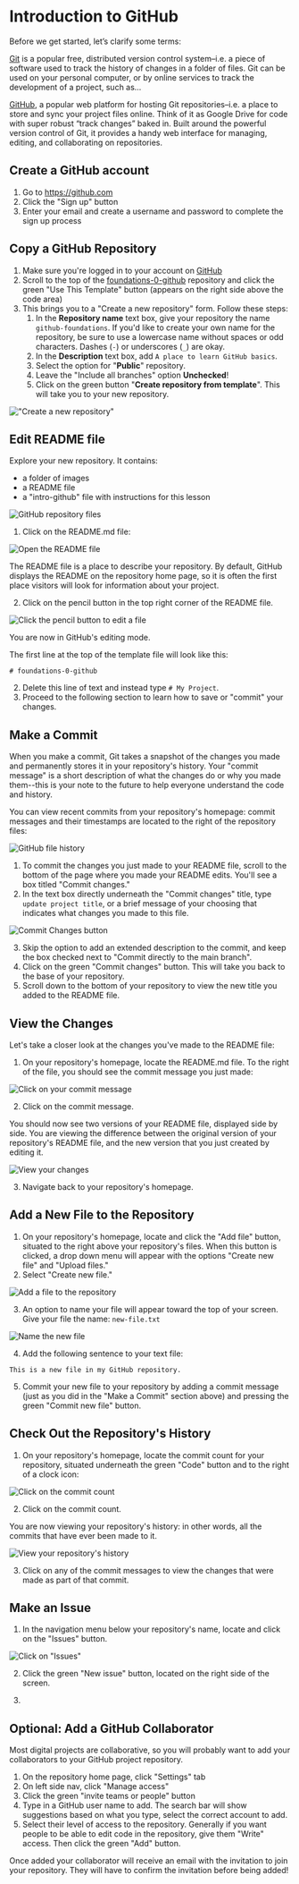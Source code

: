 # Introduction to GitHub

Before we get started, let’s clarify some terms:

[Git](https://git-scm.com/) is a popular free, distributed version control system–i.e. a piece of software used to track the history of changes in a folder of files. Git can be used on your personal computer, or by online services to track the development of a project, such as…

[GitHub](https://github.com/), a popular web platform for hosting Git repositories–i.e. a place to store and sync your project files online. Think of it as Google Drive for code with super robust “track changes” baked in. Built around the powerful version control of Git, it provides a handy web interface for managing, editing, and collaborating on repositories.

## Create a GitHub account

1. Go to <https://github.com>
2. Click the "Sign up" button
3. Enter your email and create a username and password to complete the sign up process

## Copy a GitHub Repository

1. Make sure you're logged in to your account on [GitHub](https://github.com)
2. Scroll to the top of the [foundations-0-github](https://github.com/learn-static/foundations-0-github) repository and click the green "Use This Template" button (appears on the right side above the code area)
4. This brings you to a "Create a new repository" form. Follow these steps:
    1. In the **Repository name** text box, give your repository the name `github-foundations`. If you'd like to create your own name for the repository, be sure to use a lowercase name without spaces or odd characters. Dashes (`-`) or underscores (`_`) are okay.
    2. In the **Description** text box, add `A place to learn GitHub basics`.
    3. Select the option for "**Public**" repository.
    4. Leave the "Include all branches" option **Unchecked**!
    5. Click on the green button "**Create repository from template**". This will take you to your new repository.

!["Create a new repository"](https://github.com/learn-static/foundations-github/blob/main/images/new-repo.png)

## Edit README file

Explore your new repository.
It contains: 
- a folder of images
- a README file
- a "intro-github" file with instructions for this lesson

![GitHub repository files](https://github.com/learn-static/foundations-github/blob/main/images/repo.png)

1. Click on the README.md file:

![Open the README file](https://github.com/learn-static/foundations-github/blob/main/images/open-file.png)

The README file is a place to describe your repository.
By default, GitHub displays the README on the repository home page, so it is often the first place visitors will look for information about your project.

2. Click on the pencil button in the top right corner of the README file. 

![Click the pencil button to edit a file](https://github.com/learn-static/foundations-github/blob/main/images/readme-pencil.png)

You are now in GitHub's editing mode.

The first line at the top of the template file will look like this:

```
# foundations-0-github

```

2. Delete this line of text and instead type `# My Project`.
3. Proceed to the following section to learn how to save or "commit" your changes.

## Make a Commit

When you make a commit, Git takes a snapshot of the changes you made and permanently stores it in your repository's history.
Your "commit message" is a short description of what the changes do or why you made them--this is your note to the future to help everyone understand the code and history.

You can view recent commits from your repository's homepage: commit messages and their timestamps are located to the right of the repository files:

![GitHub file history](https://github.com/learn-static/foundations-github/blob/main/images/commit1.png)

1. To commit the changes you just made to your README file, scroll to the bottom of the page where you made your README edits. You'll see a box titled "Commit changes."
2. In the text box directly underneath the "Commit changes" title, type `update project title`, or a brief message of your choosing that indicates what changes you made to this file.

![Commit Changes button](https://github.com/learn-static/foundations-github/blob/main/images/commit2.png)

3. Skip the option to add an extended description to the commit, and keep the box checked next to "Commit directly to the main branch".
4. Click on the green "Commit changes" button. This will take you back to the base of your repository.
5. Scroll down to the bottom of your repository to view the new title you added to the README file.

## View the Changes

Let's take a closer look at the changes you've made to the README file:

1. On your repository's homepage, locate the README.md file. To the right of the file, you should see the commit message you just made:

![Click on your commit message](https://github.com/learn-static/foundations-github/blob/main/images/commit-message.png)

2. Click on the commit message.

You should now see two versions of your README file, displayed side by side.
You are viewing the difference between the original version of your repository's README file, and the new version that you just created by editing it. 

![View your changes](https://github.com/learn-static/foundations-github/blob/main/images/diff.png)

3. Navigate back to your repository's homepage.

## Add a New File to the Repository

1. On your repository's homepage, locate and click the "Add file" button, situated to the right above your repository's files. When this button is clicked, a drop down menu will appear with the options "Create new file" and "Upload files."
2. Select "Create new file."

![Add a file to the repository](https://github.com/learn-static/foundations-github/blob/main/images/add-file.png)

3. An option to name your file will appear toward the top of your screen. Give your file the name: `new-file.txt`

![Name the new file](https://github.com/learn-static/foundations-github/blob/main/images/name-file.png)

4. Add the following sentence to your text file:
```
This is a new file in my GitHub repository.

```

5. Commit your new file to your repository by adding a commit message (just as you did in the "Make a Commit" section above) and pressing the green "Commit new file" button.

## Check Out the Repository's History

1. On your repository's homepage, locate the commit count for your repository, situated underneath the green "Code" button and to the right of a clock icon: 

![Click on the commit count](https://github.com/learn-static/foundations-github/blob/main/images/commit-count.png)

2. Click on the commit count.

You are now viewing your repository's history: in other words, all the commits that have ever been made to it.

![View your repository's history](https://github.com/learn-static/foundations-github/blob/main/images/history.png)

3. Click on any of the commit messages to view the changes that were made as part of that commit.

## Make an Issue

1. In the navigation menu below your repository's name, locate and click on the "Issues" button.

![Click on "Issues"](https://github.com/learn-static/foundations-github/blob/main/images/issues.png)

2. Click the green "New issue" button, located on the right side of the screen.

3. 

## Optional: Add a GitHub Collaborator

Most digital projects are collaborative, so you will probably want to add your collaborators to your GitHub project repository.

1. On the repository home page, click "Settings" tab
2. On left side nav, click "Manage access"
3. Click the green "invite teams or people" button
4. Type in a GitHub user name to add. The search bar will show suggestions based on what you type, select the correct account to add.
5. Select their level of access to the repository. Generally if you want people to be able to edit code in the repository, give them "Write" access. Then click the green "Add" button.

Once added your collaborator will receive an email with the invitation to join your repository.
They will have to confirm the invitation before being added!
